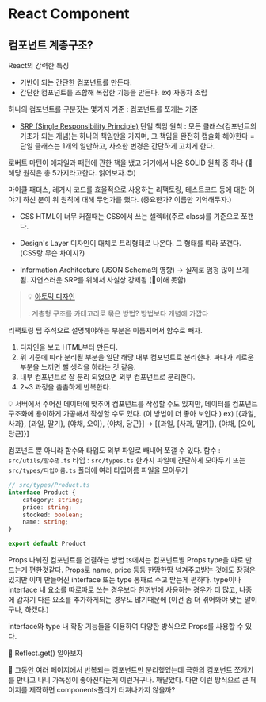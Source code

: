 # React Component

## 컴포넌트 계층구조?

React의 강력한 특징

- 기반이 되는 간단한 컴포넌트를 만든다.
- 간단한 컴포넌트를 조합해 복잡한 기능을 만든다.
 ex) 자동차 조립

하나의 컴포넌트를 구분짓는 몇가지 기준 : 컴포넌트를 쪼개는 기준

- [SRP (Single Responsibility Principle)](https://ko.wikipedia.org/wiki/단일_책임_원칙)
단일 책임 원칙 : 모든 클래스(컴포넌트의 기초가 되는 개념)는 하나의 책임만을 가지며, 그 책임을 완전히 캡슐화 해야한다 = 단일 클래스는 1개의 일만하고, 사소한 변경은 간단하게 고치게 한다.

로버트 마틴이 애자일과 패턴에 관한 책을 냈고 거기에서 나온 SOLID 원칙 중 하나
(🚩해당 원칙은 총 5가지라고한다. 읽어보자.😍)

마이클 패더스, 레거시 코드를 효율적으로 사용하는 리팩토링, 테스트코드 등에 대한 이야기 하신 분이 위 원칙에 대해 무언가를 했다. (중요한가? 이름만 기억해두자.)

- CSS
HTML이 너무 커질때는 CSS에서 쓰는 셀렉터(주로 class)를 기준으로 쪼갠다.

- Design's Layer
디자인이 대체로 트리형태로 나온다. 그 형태를 따라 쪼갠다. (CSS랑 무슨 차이지?)

- Information Architecture (JSON Schema의 영향) → 실제로 엄청 많이 쓰게 됨. 자연스러운 SRP를 위해서 사실상 강제됨
(🚩이해 못함)

> 💡 [아토믹 디자인](https://bradfrost.com/blog/post/atomic-web-design/)
>
> : 계층형 구조를 카테고리로 묶은 방법? 방법보다 개념에 가깝다

리팩토링 팁
주석으로 설명해야하는 부분은 이름지어서 함수로 빼자.

1. 디자인을 보고 HTML부터 만든다.
2. 위 기준에 따라 분리될 부분을 일단 해당 내부 컴포넌트로 분리한다.
짜다가 괴로운 부분을 느끼면 뺄 생각을 하라는 것 같음.
3. 내부 컴포넌트로 잘 분리 되었으면 외부 컴포넌트로 분리한다.
4. 2~3 과정을 촘촘하게 반복한다.

💡 서버에서 주어진 데이터에 맞추어 컴포넌트를 작성할 수도 있지만, 데이터를 컴포넌트 구조화에 용이하게 가공해서 작성할 수도 있다.
(이 방법이 더 좋아 보인다.)
ex) [{과일, 사과}, {과일, 딸기}, {야채, 오이}, {야채, 당근}] → [{과일, [사과, 딸기]}, {야채, [오이, 당근]}]

컴포넌트 뿐 아니라 함수와 타입도 외부 파일로 빼내어 쪼갤 수 있다.
함수 : `src/utils/함수명.ts`
타입 : `src/types.ts` 한가지 파일에 간단하게 모아두기 또는 `src/types/타입이름.ts` 폴더에 여러 타입이름 파일을 모아두기

```ts
// src/types/Product.ts
interface Product {
	category: string;
	price: string;
	stocked: boolean;
	name: string;
}

export default Product
```

Props
나눠진 컴포넌트를 연결하는 방법
ts에서는 컴포넌트별 Props type을 따로 만드는게 편한것같다.
Props로 name, price 등등 한땀한땀 넘겨주고받는 것에도 장점은 있지만 이미 만들어진 interface 또는 type 통째로 주고 받는게 편하다.
type이나 interface 내 요소를 따로따로 쓰는 경우보다 한꺼번에 사용하는 경우가 더 많고, 나중에 갑자기 다른 요소를 추가하게되는 경우도 많기때문에 (이건 좀 더 겪어봐야 맞는 말이구나, 하겠다.)

interface와 type 내 확장 기능들을 이용하여 다양한 방식으로 Props를 사용할 수 있다.


🚩 Reflect.get() 알아보자

💬 그동안 여러 페이지에서 반복되는 컴포넌트만 분리했었는데 극한의 컴포넌트 쪼개기를 만나고 나니 가독성이 좋아진다는게 이런거구나. 깨달았다.
다만 이런 방식으로 큰 페이지를 제작하면 components폴더가 터져나가지 않을까?
